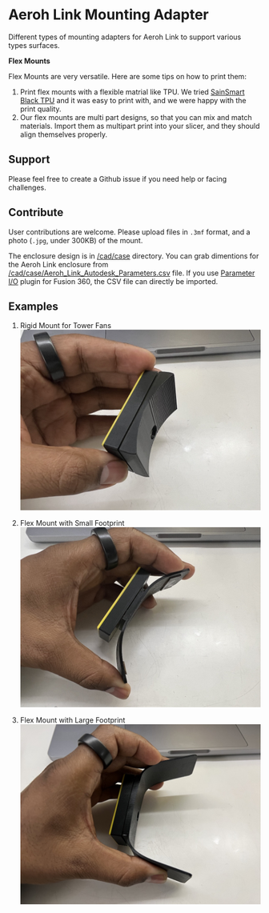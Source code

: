 # Aeroh Link Mounting Adapter

Different types of mounting adapters for Aeroh Link to support various types surfaces. 

**Flex Mounts**

Flex Mounts are very versatile. Here are some tips on how to print them:

1. Print flex mounts with a flexible matrial like TPU. We tried [SainSmart Black TPU](https://www.amazon.com/SainSmart-Flexible-Printing-Filament-Dimensional/dp/B00TI3JUTM/) and it was easy to print with, and we were happy with the print quality.
2. Our flex mounts are multi part designs, so that you can mix and match materials. Import them as multipart print into your slicer, and they should align themselves properly.

## Support

Please feel free to create a Github issue if you need help or facing challenges. 

## Contribute

User contributions are welcome. Please upload files in `.3mf` format, and a photo (`.jpg`, under 300KB) of the mount.

The enclosure design is in [/cad/case](/cad/case) directory. You can grab dimentions for the Aeroh Link enclosure from [/cad/case/Aeroh_Link_Autodesk_Parameters.csv](/cad/case/Aeroh_Link_Autodesk_Parameters.csv) file. If you use [Parameter I/O](https://apps.autodesk.com/FUSION/en/Detail/Index?id=1801418194626000805&appLang=en&os=Win64) plugin for Fusion 360, the CSV file can directly be imported.

## Examples

1. Rigid Mount for Tower Fans
![Honeywell_Tower_Fan_Rigid_Mount/honeywell_tower_fan_mount.jpg](Honeywell_Tower_Fan_Rigid_Mount/honeywell_tower_fan_mount.jpg)

1. Flex Mount with Small Footprint
![Generic_Flex_Mount_Small/tpu_flex_mount_small.jpg](Generic_Flex_Mount_Small/tpu_flex_mount_small.jpg)

1. Flex Mount with Large Footprint
![Generic_Flex_Mount_Large/tpu_flex_mount_large.jpg](Generic_Flex_Mount_Large/tpu_flex_mount_large.jpg)
